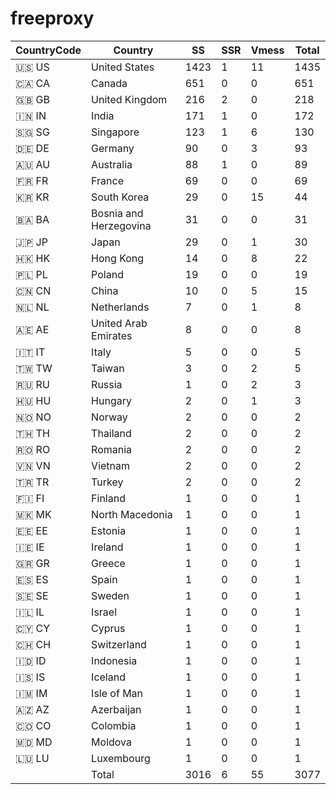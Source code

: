 # freeproxy

|CountryCode|Country|SS|SSR|Vmess|Total|
|  ----  | ----  |  ----  | ----  |  ----  | ----  |
|🇺🇸 US|United States|1423|1|11|1435|
|🇨🇦 CA|Canada|651|0|0|651|
|🇬🇧 GB|United Kingdom|216|2|0|218|
|🇮🇳 IN|India|171|1|0|172|
|🇸🇬 SG|Singapore|123|1|6|130|
|🇩🇪 DE|Germany|90|0|3|93|
|🇦🇺 AU|Australia|88|1|0|89|
|🇫🇷 FR|France|69|0|0|69|
|🇰🇷 KR|South Korea|29|0|15|44|
|🇧🇦 BA|Bosnia and Herzegovina|31|0|0|31|
|🇯🇵 JP|Japan|29|0|1|30|
|🇭🇰 HK|Hong Kong|14|0|8|22|
|🇵🇱 PL|Poland|19|0|0|19|
|🇨🇳 CN|China|10|0|5|15|
|🇳🇱 NL|Netherlands|7|0|1|8|
|🇦🇪 AE|United Arab Emirates|8|0|0|8|
|🇮🇹 IT|Italy|5|0|0|5|
|🇹🇼 TW|Taiwan|3|0|2|5|
|🇷🇺 RU|Russia|1|0|2|3|
|🇭🇺 HU|Hungary|2|0|1|3|
|🇳🇴 NO|Norway|2|0|0|2|
|🇹🇭 TH|Thailand|2|0|0|2|
|🇷🇴 RO|Romania|2|0|0|2|
|🇻🇳 VN|Vietnam|2|0|0|2|
|🇹🇷 TR|Turkey|2|0|0|2|
|🇫🇮 FI|Finland|1|0|0|1|
|🇲🇰 MK|North Macedonia|1|0|0|1|
|🇪🇪 EE|Estonia|1|0|0|1|
|🇮🇪 IE|Ireland|1|0|0|1|
|🇬🇷 GR|Greece|1|0|0|1|
|🇪🇸 ES|Spain|1|0|0|1|
|🇸🇪 SE|Sweden|1|0|0|1|
|🇮🇱 IL|Israel|1|0|0|1|
|🇨🇾 CY|Cyprus|1|0|0|1|
|🇨🇭 CH|Switzerland|1|0|0|1|
|🇮🇩 ID|Indonesia|1|0|0|1|
|🇮🇸 IS|Iceland|1|0|0|1|
|🇮🇲 IM|Isle of Man|1|0|0|1|
|🇦🇿 AZ|Azerbaijan|1|0|0|1|
|🇨🇴 CO|Colombia|1|0|0|1|
|🇲🇩 MD|Moldova|1|0|0|1|
|🇱🇺 LU|Luxembourg|1|0|0|1|
||Total|3016|6|55|3077|

